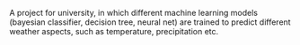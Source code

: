 A project for university, in which different machine learning models (bayesian classifier, decision tree, neural net) are trained to predict different weather aspects, such as temperature, precipitation etc. 
